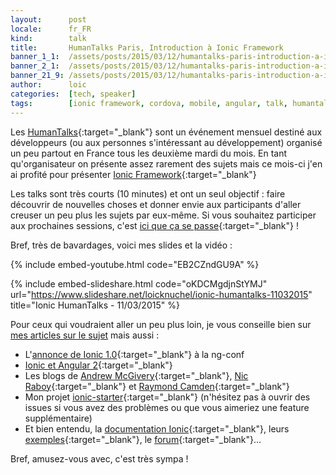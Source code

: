 ```yaml
---
layout:      post
locale:      fr_FR
kind:        talk
title:       HumanTalks Paris, Introduction à Ionic Framework
banner_1_1:  /assets/posts/2015/03/12/humantalks-paris-introduction-a-ionic-framework_1_1.jpg
banner_2_1:  /assets/posts/2015/03/12/humantalks-paris-introduction-a-ionic-framework_2_1.jpg
banner_21_9: /assets/posts/2015/03/12/humantalks-paris-introduction-a-ionic-framework_21_9.jpg
author:      loic
categories:  [tech, speaker]
tags:        [ionic framework, cordova, mobile, angular, talk, humantalks]
---
```


Les [HumanTalks](https://humantalks.com){:target="_blank"} sont un événement mensuel destiné aux développeurs 
(ou aux personnes s'intéressant au développement) organisé un peu partout en France
tous les deuxième mardi du mois. En tant qu'organisateur on présente assez rarement des sujets
mais ce mois-ci j'en ai profité pour présenter [Ionic Framework](https://ionicframework.com/){:target="_blank"} <i class="emoji smile"></i>

Les talks sont très courts (10 minutes) et ont un seul objectif :
faire découvrir de nouvelles choses et donner envie aux participants d'aller creuser un peu plus les sujets par eux-même.
Si vous souhaitez participer aux prochaines sessions, c'est [ici que ça se passe](https://www.meetup.com/HumanTalks-Paris){:target="_blank"} !

Bref, très de bavardages, voici mes slides et la vidéo :

{% include embed-youtube.html code="EB2CZndGU9A" %}

{% include embed-slideshare.html code="oKDCMgdjnStYMJ" url="https://www.slideshare.net/loicknuchel/ionic-humantalks-11032015" title="Ionic HumanTalks - 11/03/2015" %}

Pour ceux qui voudraient aller un peu plus loin, je vous conseille bien sur [mes articles sur le sujet](/blog/tags#ionic-framework) mais aussi :

- L'[annonce de Ionic 1.0](https://www.youtube.com/watch?v=wvr11fvCeu4){:target="_blank"} à la ng-conf
- [Ionic et Angular 2](https://blog.ionicframework.com/angular-2-ionic/){:target="_blank"}
- Les blogs de [Andrew McGivery](http://mcgivery.com/){:target="_blank"}, [Nic Raboy](https://www.thepolyglotdeveloper.com/tags/apache-cordova/){:target="_blank"} et 
[Raymond Camden](https://www.raymondcamden.com/){:target="_blank"}
- Mon projet [ionic-starter](https://github.com/loicknuchel/ionic-starter){:target="_blank"} (n'hésitez pas à ouvrir des issues si vous avez des problèmes ou que vous aimeriez une feature supplémentaire)
- Et bien entendu, la [documentation Ionic](https://ionicframework.com/){:target="_blank"}, leurs [exemples](https://codepen.io/ionic/pens/public/?grid_type=list){:target="_blank"},
le [forum](https://forum.ionicframework.com/){:target="_blank"}... <i class="emoji smile"></i>

Bref, amusez-vous avec, c'est très sympa !
